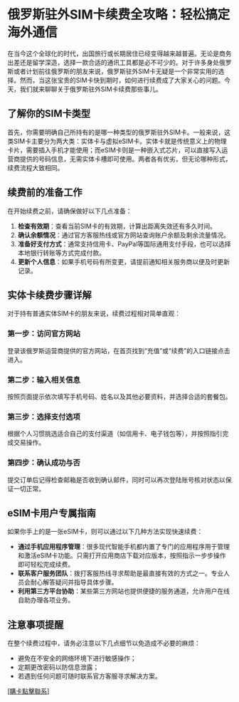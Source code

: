 # 俄罗斯驻外SIM卡续费全攻略：轻松搞定海外通信

在当今这个全球化的时代，出国旅行或长期居住已经变得越来越普遍。无论是商务出差还是留学深造，选择一款合适的通讯工具都是必不可少的。对于许多身处俄罗斯或者计划前往俄罗斯的朋友来说，俄罗斯驻外SIM卡无疑是一个非常实用的选择。然而，当这张宝贵的SIM卡快到期时，如何进行续费成了大家关心的问题。今天，我们就来聊聊关于俄罗斯驻外SIM卡续费那些事儿。

## 了解你的SIM卡类型

首先，你需要明确自己所持有的是哪一种类型的俄罗斯驻外SIM卡。一般来说，这类SIM卡主要分为两大类：实体卡与虚拟eSIM卡。实体卡就是传统意义上的物理卡片，需要插入手机才能使用；而eSIM卡则是一种嵌入式芯片，可以直接写入运营商提供的号码信息，无需实体卡槽即可使用。两者各有优劣，但无论哪种形式，续费流程大致相同。

## 续费前的准备工作

在开始续费之前，请确保做好以下几点准备：

1. **检查有效期**：查看当前SIM卡的有效期，计算出距离失效还有多久时间。
2. **确认余额情况**：通过官方客服热线或官方网站查询账户余额及剩余流量情况。
3. **准备好支付方式**：通常支持信用卡、PayPal等国际通用支付手段，也可以选择本地银行转账等方式完成付款。
4. **更新个人信息**：如果手机号码有所变更，请提前通知相关服务商以便及时更新记录。

## 实体卡续费步骤详解

对于持有普通实体SIM卡的朋友来说，续费过程相对简单直观：

### 第一步：访问官方网站
登录该俄罗斯运营商提供的官方网站，在首页找到“充值”或“续费”的入口链接点击进入。

### 第二步：输入相关信息
按照页面提示依次填写手机号码、姓名以及其他必要资料，并选择合适的套餐包。

### 第三步：选择支付选项
根据个人习惯挑选适合自己的支付渠道（如信用卡、电子钱包等），并按照指引完成交易操作。

### 第四步：确认成功与否
提交订单后记得检查邮箱是否收到确认邮件，同时可以再次登陆账号核对状态以保证一切正常。

## eSIM卡用户专属指南

如果你手上的是一张eSIM卡，则可以通过以下几种方法实现快速续费：

- **通过手机应用程序管理**：很多现代智能手机都内置了专门的应用程序用于管理和激活eSIM卡功能。只需打开应用商店下载对应版本，按照指示一步步操作即可轻松完成续费。
- **联系客户服务团队**：拨打客服热线寻求帮助是最直接有效的方式之一。专业人员会耐心解答疑问并指导具体步骤。
- **利用第三方平台协助**：某些第三方网站也提供便捷的服务通道，允许用户在线自助办理各项业务。

## 注意事项提醒

在整个续费过程中，请务必注意以下几点细节以免造成不必要的麻烦：
- 避免在不安全的网络环境下进行敏感操作；
- 定期更改密码以防信息泄露；
- 若遇到任何问题可随时联系官方客服寻求解决方案。

[[購卡點擊聯系](https://t.me/s/esim1088)]